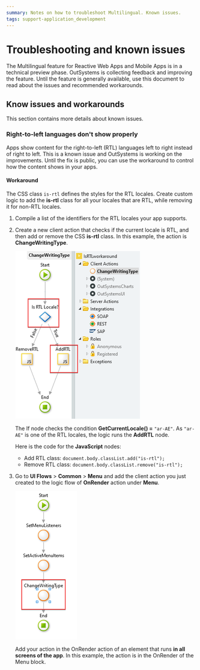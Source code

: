 ```yaml
---
summary: Notes on how to troubleshoot Multilingual. Known issues.   
tags: support-application_development
---
```


# Troubleshooting and known issues

The Multilingual feature for Reactive Web Apps and Mobile Apps is in a technical preview phase. OutSystems is collecting feedback and improving the  feature. Until the feature is generally available, use this document to read about the issues and recommended workarounds.

## Know issues and workarounds

This section contains more details about known issues.

### Right-to-left languages don't show properly

Apps show content for the right-to-left (RTL) languages left to right instead of right to left. This is a known issue and OutSystems is working on the improvements. Until the fix is public, you can use the workaround to control how the content shows in your apps.

#### Workaround

The CSS class `is-rtl` defines the styles for the RTL locales. Create custom logic to add the **is-rtl** class for all your locales that are RTL, while removing it for non-RTL locales.

1.  Compile a list of the identifiers for the RTL locales your app supports.

1. Create a new client action that checks if the current locale is RTL, and then add or remove the CSS **is-rtl** class. In this example, the action is **ChangeWritingType**. 

    ![Sample logic with If and JS nodes](images/ts-rtl-fix-ss.png)

    The If node checks the condition **GetCurrentLocale() =** `"ar-AE"`. As `"ar-AE"` is one of the RTL locales, the logic runs the **AddRTL** node.

    Here is the code for the **JavaScript** nodes:

    * Add RTL class: `document.body.classList.add("is-rtl");` 
    * Remove RTL class: `document.body.classList.remove("is-rtl");`

1. Go to **UI Flows** > **Common** > **Menu** and add the client action you just created to the logic flow of **OnRender** action under **Menu**.

    ![Sample logic](images/ts-rtl-fix-details-ss.png)

    Add your action in the OnRender action of an element that runs **in all screens of the app**. In this example, the action is in the OnRender of the Menu block.
